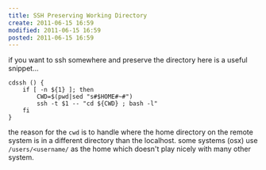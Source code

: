 ```yaml
---
title: SSH Preserving Working Directory
create: 2011-06-15 16:59
modified: 2011-06-15 16:59
posted: 2011-06-15 16:59
---
```


if you want to ssh somewhere and preserve the directory here is a
useful snippet...

    cdssh () {
        if [ -n ${1} ]; then
            CWD=$(pwd|sed "s#$HOME#~#")
            ssh -t $1 -- "cd ${CWD} ; bash -l"
        fi
    }

the reason for the `cwd` is to handle where the home directory on the
remote system is in a different directory than the localhost.  some
systems (osx) use `/users/<username/` as the home which doesn't play
nicely with many other system.

